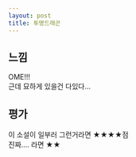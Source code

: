 ```yaml
---
layout: post
title: 투명드래곤
---
```


## 느낌
OME!!!  
근데 묘하게 있을건 다있다...  

## 평가
이 소설이 일부러 그런거라면 ★★★★점  
진짜.... 라면 ★★
